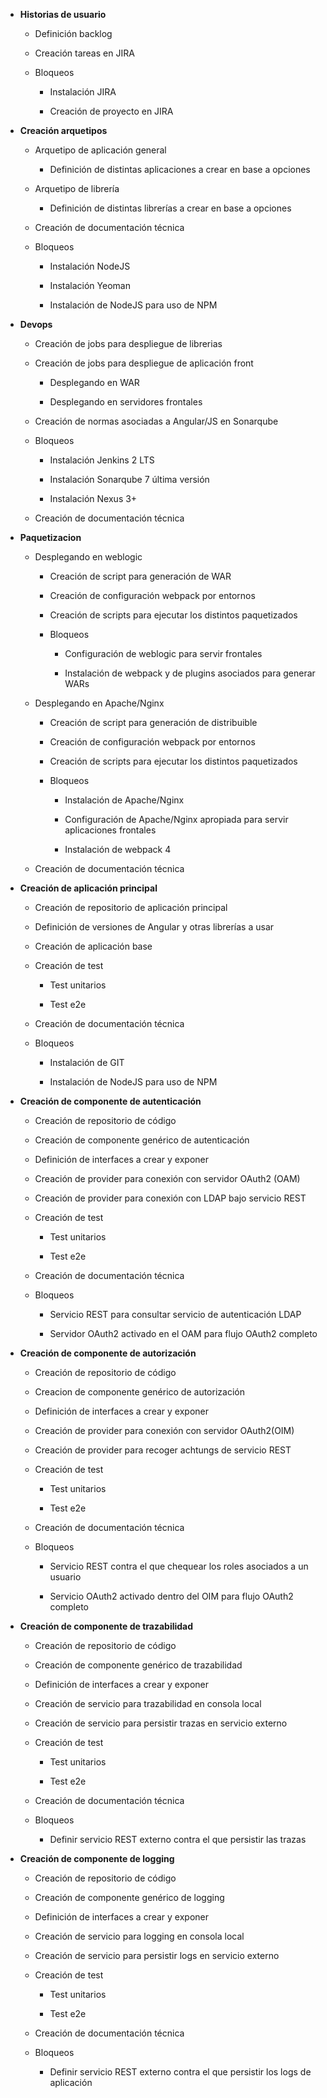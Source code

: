 - **Historias de usuario**

  - Definición backlog

  - Creación tareas en JIRA

  - Bloqueos

    - Instalación JIRA

    - Creación de proyecto en JIRA

- **Creación arquetipos**

  - Arquetipo de aplicación general

    - Definición de distintas aplicaciones a crear en base a opciones

  - Arquetipo de librería

    - Definición de distintas librerías a crear en base a opciones

  - Creación de documentación técnica

  - Bloqueos

    - Instalación NodeJS

    - Instalación Yeoman

    - Instalación de NodeJS para uso de NPM

- **Devops**

  - Creación de jobs para despliegue de librerias

  - Creación de jobs para despliegue de aplicación front

    - Desplegando en WAR

    - Desplegando en servidores frontales

  - Creación de normas asociadas a Angular/JS en Sonarqube

  - Bloqueos

    - Instalación Jenkins 2 LTS

    - Instalación Sonarqube 7 última versión

    - Instalación Nexus 3+

  - Creación de documentación técnica

- **Paquetizacion**

  - Desplegando en weblogic

    - Creación de script para generación de WAR

    - Creación de configuración webpack por entornos

    - Creación de scripts para ejecutar los distintos paquetizados

    - Bloqueos

      - Configuración de weblogic para servir frontales

      - Instalación de webpack y de plugins asociados para generar WARs

  - Desplegando en Apache/Nginx

    - Creación de script para generación de distribuible

    - Creación de configuración webpack por entornos

    - Creación de scripts para ejecutar los distintos paquetizados

    - Bloqueos

      - Instalación de Apache/Nginx

      - Configuración de Apache/Nginx apropiada para servir aplicaciones frontales

      - Instalación de webpack 4

  - Creación de documentación técnica

- **Creación de aplicación principal**

  - Creación de repositorio de aplicación principal

  - Definición de versiones de Angular y otras librerías a usar

  - Creación de aplicación base

  - Creación de test

    - Test unitarios

    - Test e2e

  - Creación de documentación técnica

  - Bloqueos

    - Instalación de GIT

    - Instalación de NodeJS para uso de NPM

- **Creación de componente de autenticación**

  - Creación de repositorio de código

  - Creación de componente genérico de autenticación

  - Definición de interfaces a crear y exponer

  - Creación de provider para conexión con servidor OAuth2 (OAM)

  - Creación de provider para conexión con LDAP bajo servicio REST

  - Creación de test

    - Test unitarios

    - Test e2e

  - Creación de documentación técnica

  - Bloqueos

    - Servicio REST para consultar servicio de autenticación LDAP

    - Servidor OAuth2 activado en el OAM para flujo OAuth2 completo

- **Creación de componente de autorización**

  - Creación de repositorio de código

  - Creacion de componente genérico de autorización

  - Definición de interfaces a crear y exponer

  - Creación de provider para conexión con servidor OAuth2(OIM)

  - Creación de provider para recoger achtungs de servicio REST

  - Creación de test

    - Test unitarios

    - Test e2e

  - Creación de documentación técnica

  - Bloqueos

    - Servicio REST contra el que chequear los roles asociados a un usuario

    - Servicio OAuth2 activado dentro del OIM para flujo OAuth2 completo

- **Creación de componente de trazabilidad**

  - Creación de repositorio de código

  - Creación de componente genérico de trazabilidad

  - Definición de interfaces a crear y exponer

  - Creación de servicio para trazabilidad en consola local

  - Creación de servicio para persistir trazas en servicio externo

  - Creación de test

    - Test unitarios

    - Test e2e

  - Creación de documentación técnica

  - Bloqueos

    - Definir servicio REST externo contra el que persistir las trazas

- **Creación de componente de logging**

  - Creación de repositorio de código

  - Creación de componente genérico de logging

  - Definición de interfaces a crear y exponer

  - Creación de servicio para logging en consola local

  - Creación de servicio para persistir logs en servicio externo

  - Creación de test

    - Test unitarios

    - Test e2e

  - Creación de documentación técnica

  - Bloqueos

    - Definir servicio REST externo contra el que persistir los logs de aplicación




